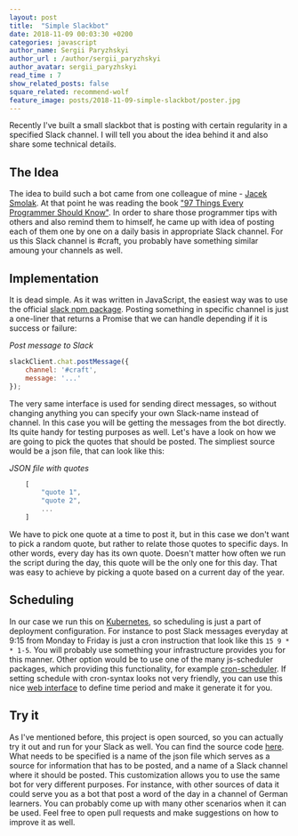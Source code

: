 ```yaml
---
layout: post
title:  "Simple Slackbot"
date: 2018-11-09 00:03:30 +0200
categories: javascript
author_name: Sergii Paryzhskyi
author_url : /author/sergii_paryzhskyi
author_avatar: sergii_paryzhskyi
read_time : 7
show_related_posts: false
square_related: recommend-wolf
feature_image: posts/2018-11-09-simple-slackbot/poster.jpg
---
```


Recently I've built a small slackbot that is posting with certain regularity in a specified Slack channel. I will tell you about the idea behind it and also share some technical details.


## The Idea

The idea to build such a bot came from one colleague of mine - [Jacek Smolak][jacek]. At that point he was reading the book ["97 Things Every Programmer Should Know"][book-link]. In order to share those programmer tips with others and also remind them to himself, he came up with idea of posting each of them one by one on a daily basis in appropriate Slack channel. For us this Slack channel is #craft, you probably have something similar amoung your channels as well.


## Implementation

It is dead simple. As it was written in JavaScript, the easiest way was to use the official [slack npm package][slack-npm]. Posting something in specific channel is just a one-liner that returns a Promise that we can handle depending if it is success or failure:

<em class="snippet-description">Post message to Slack</em>
```js
slackClient.chat.postMessage({
    channel: '#craft',
    message: '...'
});
```

The very same interface is used for sending direct messages, so without changing anything you can specify your own Slack-name instead of channel. In this case you will be getting the messages from the bot directly. Its quite handy for testing purposes as well.
Let's have a look on how we are going to pick the quotes that should be posted. The simpliest source would be a json file, that can look like this:

<em class="snippet-description">JSON file with quotes</em>
```js
    [
        "quote 1",
        "quote 2",
        ...
    ]
```
We have to pick one quote at a time to post it, but in this case we don't want to pick a random quote, but rather to relate those quotes to specific days. In other words, every day has its own quote. Doesn't matter how often we run the script during the day, this quote will be the only one for this day. That was easy to achieve by picking a quote based on a current day of the year.


## Scheduling

In our case we run this on [Kubernetes][kubernetes], so scheduling is just a part of deployment configuration. For instance to post Slack messages everyday at 9:15 from Monday to Friday is just a cron instruction that look like this `15 9 * * 1-5`. You will probably use something your infrastructure provides you for this manner.
Other option would be to use one of the many js-scheduler packages, which providing this functionality, for example  [cron-scheduler][cron-scheduler].
If setting schedule with cron-syntax looks not very friendly, you can use this nice [web interface][cron-generator] to define time period and make it generate it for you.


## Try it

As I've mentioned before, this project is open sourced, so you can actually try it out and run for your Slack as well. You can find the source code [here][github-quote-bot]. What needs to be specified is a name of the json file which serves as a source for information that has to be posted, and a name of a Slack channel where it should be posted. This customization allows you to use the same bot for very different purposes. For instance, with other sources of data it could serve you as a bot that post a word of the day in a channel of German learners. You can probably come up with many other scenarios when it can be used. Feel free to open pull requests and make suggestions on how to improve it as well.


[jacek]: http://techblog.holidaycheck.com/author/jaceksmolak/
[book-link]: http://shop.oreilly.com/product/9780596809492.do
[slack-npm]: https://www.npmjs.com/package/slack
[cron-scheduler]: https://www.npmjs.com/package/cron-scheduler
[github-quote-bot]: https://github.com/HeeL/quote-bot
[cron-generator]: https://crontab-generator.org/
[kubernetes]: https://kubernetes.io/
